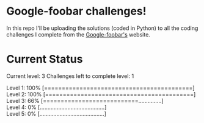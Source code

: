 # Google-foobar challenges!
In this repo I'll be uploading the solutions (coded in Python) to all the coding challenges I complete from the [Google-foobar's](https://foobar.withgoogle.com/) website.

Current Status
==============

Current level: 3
Challenges left to complete level: 1

Level 1: 100% [==========================================]<br>
Level 2: 100% [==========================================]<br>
Level 3:  66% [===========================...............]<br>
Level 4:   0% [..........................................]<br>
Level 5:   0% [..........................................]<br>

